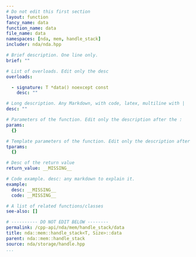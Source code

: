 ```yaml
---
# Do not edit this first section
layout: function
fancy_name: data
function_name: data
file_name: data
namespaces: [nda, mem, handle_stack]
includer: nda/nda.hpp

# Brief description. One line only.
brief: ""

# List of overloads. Edit only the desc
overloads:

  - signature: T *data() noexcept const
    desc: ""

# Long description. Any Markdown, with code, latex, multiline with |
desc: ""

# Parameters of the function. Edit only the description after the :
params:
  {}

# Template parameters of the function. Edit only the description after the :
tparams:
  {}

# Desc of the return value
return_value: __MISSING__

# Code example. desc: any markdown to explain it.
example:
  desc: __MISSING__
  code: __MISSING__

# A list of related functions/classes
see-also: []

# ---------- DO NOT EDIT BELOW --------
permalink: /cpp-api/nda/mem/handle_stack/data
title: nda::mem::handle_stack<T, Size>::data
parent: nda::mem::handle_stack
source: nda/storage/handle.hpp
...
```


